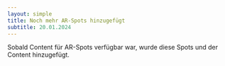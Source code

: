 ```yaml
---
layout: simple
title: Noch mehr AR-Spots hinzugefügt
subtitle: 20.01.2024
---
```

Sobald Content für AR-Spots verfügbar war, wurde diese Spots und der Content hinzugefügt.